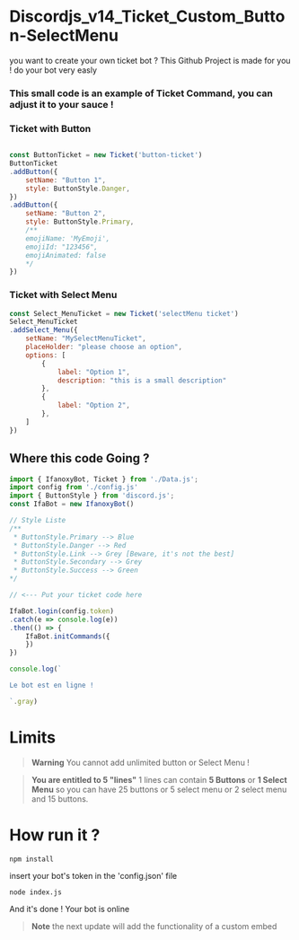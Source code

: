 # Discordjs_v14_Ticket_Custom_Button-SelectMenu
you want to create your own ticket bot ? This Github Project is made for you ! do your bot very easly

### This small code is an example of Ticket Command, you can adjust it to your sauce !
### Ticket with Button
```javascript

const ButtonTicket = new Ticket('button-ticket')
ButtonTicket
.addButton({
    setName: "Button 1",
    style: ButtonStyle.Danger,
})
.addButton({
    setName: "Button 2",
    style: ButtonStyle.Primary,
    /**
    emojiName: 'MyEmoji',
    emojiId: "123456",
    emojiAnimated: false
    */
})
```
### Ticket with Select Menu
```javascript
const Select_MenuTicket = new Ticket('selectMenu ticket')
Select_MenuTicket
.addSelect_Menu({
    setName: "MySelectMenuTicket",
    placeHolder: "please choose an option",
    options: [
        {
            label: "Option 1",
            description: "this is a small description"
        },
        {
            label: "Option 2",
        },
    ]
})
```
## Where this code Going ?

```javascript
import { IfanoxyBot, Ticket } from './Data.js';
import config from './config.js'
import { ButtonStyle } from 'discord.js';
const IfaBot = new IfanoxyBot()

// Style Liste 
/**
 * ButtonStyle.Primary --> Blue
 * ButtonStyle.Danger --> Red
 * ButtonStyle.Link --> Grey [Beware, it's not the best]
 * ButtonStyle.Secondary --> Grey
 * ButtonStyle.Success --> Green
*/

// <--- Put your ticket code here

IfaBot.login(config.token)
.catch(e => console.log(e))
.then(() => {
    IfaBot.initCommands({
    })
})

console.log(`

Le bot est en ligne !

`.gray)
```


# Limits
> **Warning**
> You cannot add unlimited button or Select Menu !

> **You are entitled to 5 "lines"**
> 1 lines can contain **5 Buttons** or **1 Select Menu**
> so you can have 25 buttons or 5 select menu or 2 select menu and 15 buttons. 

# How run it ?

```
npm install 
```
insert your bot's token in the 'config.json' file
```
node index.js
```
And it's done ! Your bot is online


> **Note**
> the next update will add the functionality of a custom embed
